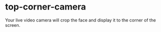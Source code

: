 # top-corner-camera
Your live video camera will crop the face and display it to the corner of the screen.
